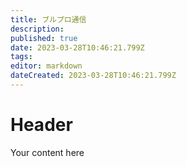 ```yaml
---
title: ブルプロ通信
description: 
published: true
date: 2023-03-28T10:46:21.799Z
tags: 
editor: markdown
dateCreated: 2023-03-28T10:46:21.799Z
---
```


# Header
Your content here
